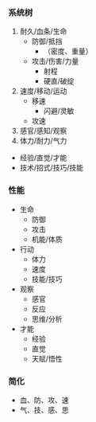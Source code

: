 ### 系统树
1. 耐久/血条/生命
    - 防御/抵挡
        - （密度、重量）
    - 攻击/伤害/力量
        - 射程
        - 硬直/破绽
2. 速度/移动/运动
    - 移速
        - 闪避/灵敏
    - 攻速
3. 感官/感知/观察
4. 体力/耐力/气力
- 经验/直觉/才能
- 技术/招式/技巧/技能
### 性能
- 生命
    - 防御
    - 攻击
    - 机能/体质
- 行动
    - 体力
    - 速度
    - 技能/技巧
- 观察
    - 感官
    - 反应
    - 思维/分析
- 才能
    - 经验
    - 直觉
    - 天赋/悟性
### 简化
- 血、防、攻、速
- 气、技、感、思

